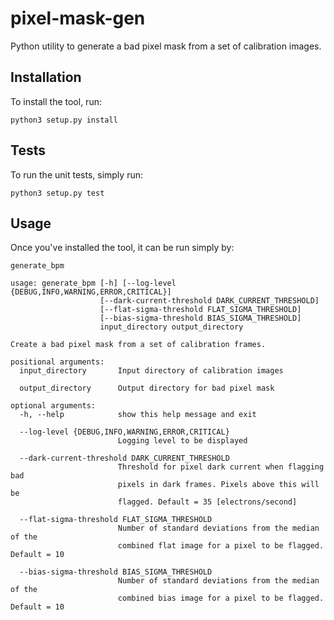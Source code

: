 # pixel-mask-gen
Python utility to generate a bad pixel mask from a set of calibration images.

## Installation
To install the tool, run:

`python3 setup.py install`

## Tests
To run the unit tests, simply run:

`python3 setup.py test`

## Usage
Once you've installed the tool, it can be run simply by:

`generate_bpm`

```
usage: generate_bpm [-h] [--log-level {DEBUG,INFO,WARNING,ERROR,CRITICAL}]
                    [--dark-current-threshold DARK_CURRENT_THRESHOLD]
                    [--flat-sigma-threshold FLAT_SIGMA_THRESHOLD]
                    [--bias-sigma-threshold BIAS_SIGMA_THRESHOLD]
                    input_directory output_directory

Create a bad pixel mask from a set of calibration frames.

positional arguments:
  input_directory       Input directory of calibration images

  output_directory      Output directory for bad pixel mask

optional arguments:
  -h, --help            show this help message and exit

  --log-level {DEBUG,INFO,WARNING,ERROR,CRITICAL}
                        Logging level to be displayed

  --dark-current-threshold DARK_CURRENT_THRESHOLD
                        Threshold for pixel dark current when flagging bad
                        pixels in dark frames. Pixels above this will be
                        flagged. Default = 35 [electrons/second]

  --flat-sigma-threshold FLAT_SIGMA_THRESHOLD
                        Number of standard deviations from the median of the
                        combined flat image for a pixel to be flagged. Default = 10

  --bias-sigma-threshold BIAS_SIGMA_THRESHOLD
                        Number of standard deviations from the median of the
                        combined bias image for a pixel to be flagged. Default = 10
```
